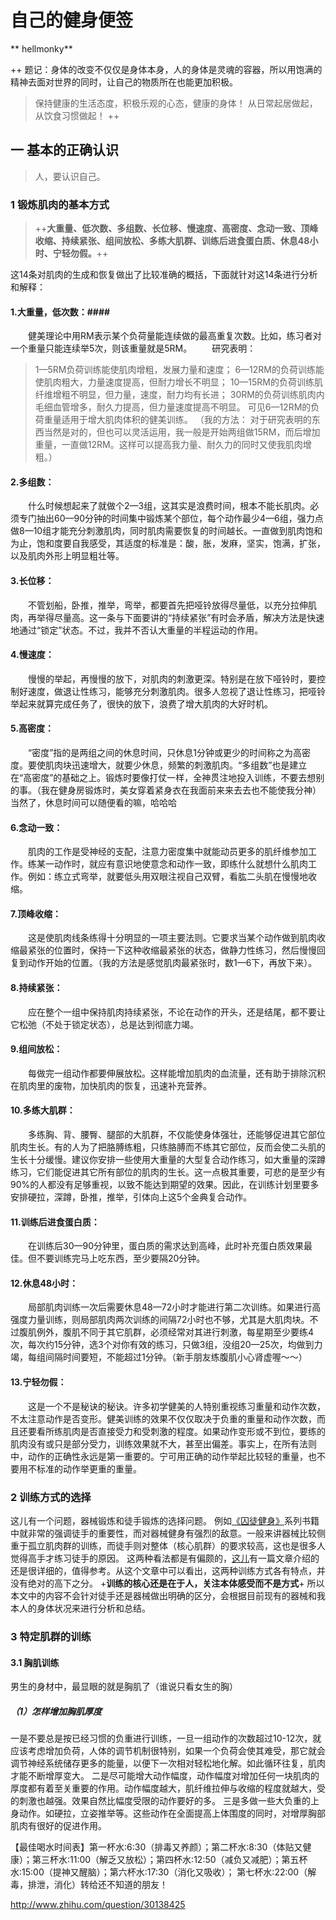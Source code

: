 # 自己的健身便签

** hellmonky**

++
题记：身体的改变不仅仅是身体本身，人的身体是灵魂的容器，所以用饱满的精神去面对世界的同时，让自己的物质所在也能更加积极。
>保持健康的生活态度，积极乐观的心态，健康的身体！
>从日常起居做起，从饮食习惯做起！
++

## 一 基本的正确认识

>人，要认识自己。

### 1 锻炼肌肉的基本方式 ###

>++**大重量、低次数、多组数、长位移、慢速度、高密度、念动一致、顶峰收缩、持续紧张、组间放松、多练大肌群、训练后进食蛋白质、休息48小时、宁轻勿假。**++

这14条对肌肉的生成和恢复做出了比较准确的概括，下面就针对这14条进行分析和解释：

#### 1.大重量，低次数：####

　　健美理论中用RM表示某个负荷量能连续做的最高重复次数。比如，练习者对一个重量只能连续举5次，则该重量就是5RM。
　　研究表明：
>1—5RM负荷训练能使肌肉增粗，发展力量和速度；
>6—12RM的负荷训练能使肌肉粗大，力量速度提高，但耐力增长不明显；
>10—15RM的负荷训练肌纤维增粗不明显，但力量，速度，耐力均有长进；
>30RM的负荷训练肌肉内毛细血管增多，耐久力提高，但力量速度提高不明显。
可见6—12RM的负荷重量适用于增大肌肉体积的健美训练。
（我的方法： 对于研究表明的东西当然是对的，但也可以灵活运用，我一般是开始两组做15RM，而后增加重量，一直做12RM。这样可以提高我力量、耐久力的同时又使我肌肉增粗。）

#### 2.多组数： ####

　　什么时候想起来了就做个2—3组，这其实是浪费时间，根本不能长肌肉。必须专门抽出60—90分钟的时间集中锻炼某个部位，每个动作最少4—6组，强力点做8—10组才能充分刺激肌肉，同时肌肉需要恢复的时间越长。一直做到肌肉饱和为止，饱和度要自我感受，其适度的标准是：酸，胀，发麻，坚实，饱满，扩张，以及肌肉外形上明显粗壮等。

#### 3.长位移： ####

　　不管划船，卧推，推举，弯举，都要首先把哑铃放得尽量低，以充分拉伸肌肉，再举得尽量高。这一条与下面要讲的“持续紧张”有时会矛盾，解决方法是快速地通过“锁定”状态。不过，我并不否认大重量的半程运动的作用。

#### 4.慢速度： ####

　　慢慢的举起，再慢慢的放下，对肌肉的刺激更深。特别是在放下哑铃时，要控制好速度，做退让性练习，能够充分刺激肌肉。很多人忽视了退让性练习，把哑铃举起来就算完成任务了，很快的放下，浪费了增大肌肉的大好时机。

#### 5.高密度： ####

　　“密度”指的是两组之间的休息时间，只休息1分钟或更少的时间称之为高密度。要使肌肉块迅速增大，就要少休息，频繁的刺激肌肉。“多组数”也是建立在“高密度”的基础之上。锻炼时要像打仗一样，全神贯注地投入训练，不要去想别的事。（我在健身房锻炼时，美女穿着紧身衣在我面前来来去去也不能使我分神）当然了，休息时间可以随便看的嘛，哈哈哈

#### 6.念动一致： ####

　　肌肉的工作是受神经的支配，注意力密度集中就能动员更多的肌纤维参加工作。练某一动作时，就应有意识地使意念和动作一致，即练什么就想什么肌肉工作。例如：练立式弯举，就要低头用双眼注视自己双臂，看肱二头肌在慢慢地收缩。

#### 7.顶峰收缩： ####

　　这是使肌肉线条练得十分明显的一项主要法则。它要求当某个动作做到肌肉收缩最紧张的位置时，保持一下这种收缩最紧张的状态，做静力性练习，然后慢慢回复到动作开始的位置。（我的方法是感觉肌肉最紧张时，数1—6下，再放下来）。

#### 8.持续紧张： ####

　　应在整个一组中保持肌肉持续紧张，不论在动作的开头，还是结尾，都不要让它松弛（不处于锁定状态），总是达到彻底力竭。

#### 9.组间放松： ####

　　每做完一组动作都要伸展放松。这样能增加肌肉的血流量，还有助于排除沉积在肌肉里的废物，加快肌肉的恢复，迅速补充营养。

#### 10.多练大肌群： ####

　　多练胸、背、腰臀、腿部的大肌群，不仅能使身体强壮，还能够促进其它部位肌肉生长。有的人为了把胳膊练粗，只练胳膊而不练其它部位，反而会使二头肌的生长十分缓慢。建议你安排一些使用大重量的大型复合动作练习，如大重量的深蹲练习，它们能促进其它所有部位的肌肉的生长。这一点极其重要，可悲的是至少有90%的人都没有足够重视，以致不能达到期望的效果。因此，在训练计划里要多安排硬拉，深蹲，卧推，推举，引体向上这5个金典复合动作。

#### 11.训练后进食蛋白质： ####

　　在训练后30—90分钟里，蛋白质的需求达到高峰，此时补充蛋白质效果最佳。但不要训练完马上吃东西，至少要隔20分钟。

#### 12.休息48小时： ####

　　局部肌肉训练一次后需要休息48—72小时才能进行第二次训练。如果进行高强度力量训练，则局部肌肉两次训练的间隔72小时也不够，尤其是大肌肉块。不过腹肌例外，腹肌不同于其它肌群，必须经常对其进行刺激，每星期至少要练4次，每次约15分钟，选3个对你有效的练习，只做3组，没组20—25次，均做到力竭，每组间隔时间要短，不能超过1分钟。（新手朋友练腹肌小心肾虚喔～～）

#### 13.宁轻勿假： ####

　　这是一个不是秘诀的秘诀。许多初学健美的人特别重视练习重量和动作次数，不太注意动作是否变形。健美训练的效果不仅仅取决于负重的重量和动作次数，而且还要看所练肌肉是否直接受力和受刺激的程度。如果动作变形或不到位，要练的肌肉没有或只是部分受力，训练效果就不大，甚至出偏差。事实上，在所有法则中，动作的正确性永远是第一重要的。宁可用正确的动作举起比较轻的重量，也不要用不标准的动作举更重的重量。

### 2 训练方式的选择 ###

这儿有一个问题，器械锻炼和徒手锻炼的选择问题。
例如[《囚徒健身》](http://book.douban.com/subject/25717097/)系列书籍中就非常的强调徒手的重要性，而对器械健身有强烈的敌意。一般来讲器械比较侧重于孤立肌肉群的训练，而徒手则对整体（核心肌群）的要求较高，这也是很多人觉得高手才练习徒手的原因。
这两种看法都是有偏颇的，[这儿](http://zhuanlan.zhihu.com/hurou/19991143#comment-73356961)有一篇文章介绍的还是很详细的，值得参考。从这个文章中可以看出，这两种训练方式各有特点，并没有绝对的高下之分。
+**训练的核心还是在于人，关注本体感受而不是方式**+
所以本文中的内容不会针对徒手还是器械做出明确的区分，会根据目前现有的器械和我本人的身体状况来进行分析和总结。


### 3 特定肌群的训练 ###

#### 3.1 胸肌训练 ####

男生的身材中，最显眼的就是胸肌了（谁说只看女生的胸）

##### （1）怎样增加胸肌厚度 #####

一是不要总是按已经习惯的负重进行训练，一旦一组动作的次数超过10-12次，就应该考虑增加负荷，人体的调节机制很特别，如果一个负荷会使其难受，那它就会调节神经系统储存更多的能量，以便下一次相对轻松地化解。如此循环往复，肌肉才能不断增厚变大。
二是尽可能增大动作幅度，动作幅度对增加任何一块肌肉的厚度都有着至关重要的作用。动作幅度越大，肌纤维拉伸与收缩的程度就越大，受的刺激也越强。效果自然比幅度受限的动作要好的多。
三是多做一些大负重的上身动作。如硬拉，立姿推举等。这些动作在全面提高上体围度的同时，对增厚胸部肌肉有很好的促进作用。
	
【最佳喝水时间表】第一杯水:6:30（排毒又养颜）；第二杯水:8:30（体贴又健康）；第三杯水:11:00（解乏又放松）；第四杯水:12:50（减负又减肥）；第五杯水:15:00（提神又醒脑）；第六杯水:17:30（消化又吸收）； 第七杯水:22:00（解毒，排泄，消化）转给还不知道的朋友！

http://www.zhihu.com/question/30138425

